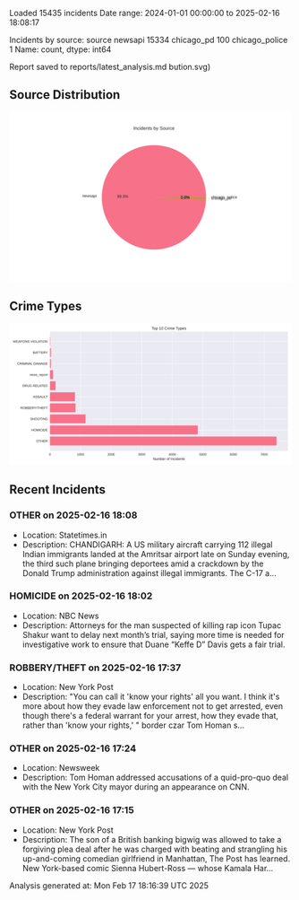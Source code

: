 
Loaded 15435 incidents
Date range: 2024-01-01 00:00:00 to 2025-02-16 18:08:17

Incidents by source:
source
newsapi           15334
chicago_pd          100
chicago_police        1
Name: count, dtype: int64

Report saved to reports/latest_analysis.md
bution.svg)

## Source Distribution
![Source Distribution](images/source_distribution.svg)

## Crime Types
![Crime Types](images/crime_types.svg)

## Recent Incidents

### OTHER on 2025-02-16 18:08
- Location: Statetimes.in
- Description: CHANDIGARH: A US military aircraft carrying 112 illegal Indian immigrants landed at the Amritsar airport late on Sunday evening, the third such plane bringing deportees amid a crackdown by the Donald Trump administration against illegal immigrants. The C-17 a…


### HOMICIDE on 2025-02-16 18:02
- Location: NBC News
- Description: Attorneys for the man suspected of killing rap icon Tupac Shakur want to delay next month’s trial, saying more time is needed for investigative work to ensure that Duane “Keffe D” Davis gets a fair trial.


### ROBBERY/THEFT on 2025-02-16 17:37
- Location: New York Post
- Description: "You can call it 'know your rights' all you want. I think it's more about how they evade law enforcement not to get arrested, even though there's a federal warrant for your arrest, how they evade that, rather than 'know your rights,' " border czar Tom Homan s…


### OTHER on 2025-02-16 17:24
- Location: Newsweek
- Description: Tom Homan addressed accusations of a quid-pro-quo deal with the New York City mayor during an appearance on CNN.


### OTHER on 2025-02-16 17:15
- Location: New York Post
- Description: The son of a British banking bigwig was allowed to take a forgiving plea deal after he was charged with beating and strangling his up-and-coming comedian girlfriend in Manhattan, The Post has learned. New York-based comic Sienna Hubert-Ross — whose Kamala Har…

Analysis generated at: Mon Feb 17 18:16:39 UTC 2025
